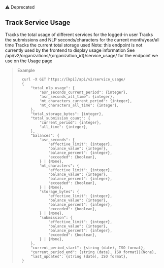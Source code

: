 <span class='label label-warning'>⚠️ Deprecated</span>
## Track Service Usage

Tracks the total usage of different services for the logged-in user
Tracks the submissions and NLP seconds/characters for the current month/year/all time
Tracks the current total storage used
Note: this endpoint is not currently used by the frontend to display usage information
See /api/v2/organizations/{organization_id}/service_usage/ for the endpoint we use on the Usage page

> Example
>
>       curl -X GET https://[kpi]/api/v2/service_usage/
>       {
>           "total_nlp_usage": {
>               "asr_seconds_current_period": {integer},
>               "asr_seconds_all_time": {integer},
>               "mt_characters_current_period": {integer},
>               "mt_characters_all_time": {integer},
>           },
>           "total_storage_bytes": {integer},
>           "total_submission_count": {
>               "current_period": {integer},
>               "all_time": {integer},
>           },
>           "balances": {
>               "asr_seconds": {
>                   "effective_limit": {integer},
>                   "balance_value": {integer},
>                   "balance_percent": {integer},
>                   "exceeded": {boolean},
>               } | {None},
>               "mt_characters": {
>                   "effective_limit": {integer},
>                   "balance_value": {integer},
>                   "balance_percent": {integer},
>                   "exceeded": {boolean},
>               } | {None},
>               "storage_bytes": {
>                   "effective_limit": {integer},
>                   "balance_value": {integer},
>                   "balance_percent": {integer},
>                   "exceeded": {boolean},
>               } | {None},
>               "submission": {
>                   "effective_limit": {integer},
>                   "balance_value": {integer},
>                   "balance_percent": {integer},
>                   "exceeded": {boolean},
>               } | {None},
>           },
>           "current_period_start": {string (date), ISO format},
>           "current_period_end": {string (date), ISO format}|{None},
>           "last_updated": {string (date), ISO format},
>       }
